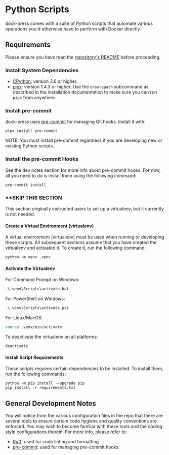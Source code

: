 # Python Scripts
dock-press comes with a suite of Python scripts that automate various operations you'd otherwise have to perform with Docker directly.

## Requirements
Please ensure you have read the [repository's README](../README.md) before proceeding.

### Install System Dependencies
* [CPython](https://www.python.org/): version 3.6 or higher.
* [pipx](https://github.com/pypa/pipx): version 1.4.3 or higher.  Use the `ensurepath` subcommand as described in the installation documentation to make sure you can run `pipx` from anywhere.

### Install pre-commit
dock-press uses [pre-commit](https://pre-commit.com/) for managing Git hooks. Install it with:

```shell
pipx install pre-commit
```

NOTE: You must install pre-commit regardless if you are developing new or existing Python scripts.

### Install the pre-commit Hooks
See the dev notes section for more info about pre-commit hooks. For now, all you need to do is install them using the following command:

```shell
pre-commit install
```

### **SKIP THIS SECTION
This section originally instructed users to set up a virtualenv, but it currently is not needed.

#### Create a Virtual Environment (virtualenv)
A virtual environment (virtualenv) must be used when running or developing these scripts. All subsequent sections assume that you have created the virtualenv and activated it. To create it, run the following command:

```shell
python -m venv .venv
```

#### Activate the Virtualenv
For Command Prompt on Windows:

```cmd
.\.venv\Scripts\activate.bat
```

For PowerShell on Windows:

```powershell
.\.venv\Scripts\activate.ps1
```

For Linux/MacOS:

```sh
source .venv/bin/activate
```

To deactivate the virtualenv on all platforms:

```shell
deactivate
```

#### Install Script Requirements
These scripts requires certain dependencies to be installed. To install them, run the following commands:

```shell
python -m pip install --upgrade pip
pip install -r requirements.txt
```

## General Development Notes
You will notice from the various configuration files in the repo that there are several tools to ensure certain code hygiene and quality conventions are enforced. You may wish to become familiar with these tools and the coding style configurations therein. For more info, please refer to:
* [Ruff](https://github.com/astral-sh/ruff): used for code linting and formatting
* [pre-commit](https://github.com/pre-commit/pre-commit): used for managing pre-commit hooks
